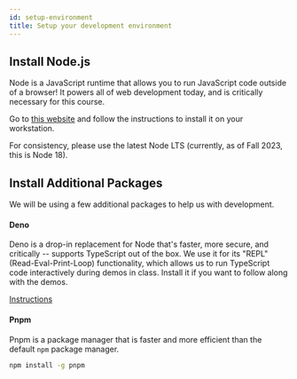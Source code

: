 ```yaml
---
id: setup-environment
title: Setup your development environment
---
```


## Install Node.js

Node is a JavaScript runtime that allows you to run JavaScript code outside of a browser! It powers all of web development today, and is critically necessary for this course.

Go to [this website](https://nodejs.org/en/download/) and follow the instructions to install it on your workstation.

For consistency, please use the latest Node LTS (currently, as of Fall 2023, this is Node 18).

## Install Additional Packages

We will be using a few additional packages to help us with development. 

#### Deno

Deno is a drop-in replacement for Node that's faster, more secure, and critically -- supports TypeScript out of the box. We use it for its "REPL" (Read-Eval-Print-Loop) functionality, which allows us to run TypeScript code interactively during demos in class. Install it if you want to follow along with the demos.

[Instructions](https://deno.land/manual@v1.36.1/getting_started/installation)

#### Pnpm

Pnpm is a package manager that is faster and more efficient than the default `npm` package manager.

```bash
npm install -g pnpm
```


